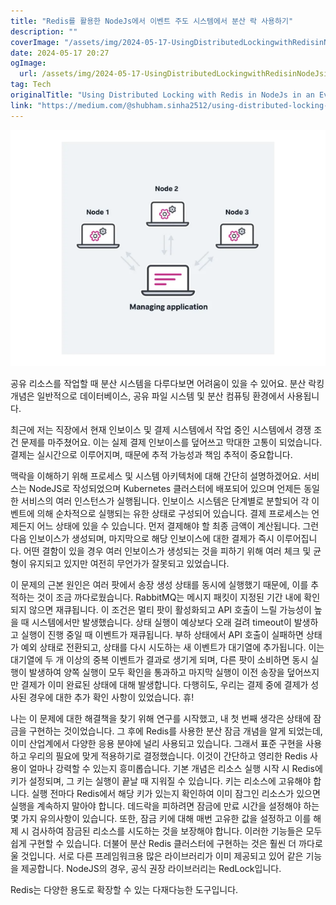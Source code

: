 ```yaml
---
title: "Redis를 활용한 NodeJs에서 이벤트 주도 시스템에서 분산 락 사용하기"
description: ""
coverImage: "/assets/img/2024-05-17-UsingDistributedLockingwithRedisinNodeJsinanEvent-DrivenSystem_0.png"
date: 2024-05-17 20:27
ogImage: 
  url: /assets/img/2024-05-17-UsingDistributedLockingwithRedisinNodeJsinanEvent-DrivenSystem_0.png
tag: Tech
originalTitle: "Using Distributed Locking with Redis in NodeJs in an Event-Driven System"
link: "https://medium.com/@shubham.sinha2512/using-distributed-locking-with-redis-in-nodejs-in-an-event-driven-system-26f8dd4fae50"
---
```



<img src="/assets/img/2024-05-17-UsingDistributedLockingwithRedisinNodeJsinanEvent-DrivenSystem_0.png" />

공유 리소스를 작업할 때 분산 시스템을 다루다보면 어려움이 있을 수 있어요. 분산 락킹 개념은 일반적으로 데이터베이스, 공유 파일 시스템 및 분산 컴퓨팅 환경에서 사용됩니다.

최근에 저는 직장에서 현재 인보이스 및 결제 시스템에서 작업 중인 시스템에서 경쟁 조건 문제를 마주쳤어요. 이는 실제 결제 인보이스를 덮어쓰고 막대한 고통이 되었습니다. 결제는 실시간으로 이루어지며, 때문에 추적 가능성과 책임 추적이 중요합니다.

맥락을 이해하기 위해 프로세스 및 시스템 아키텍처에 대해 간단히 설명하겠어요. 서비스는 NodeJS로 작성되었으며 Kubernetes 클러스터에 배포되어 있으며 언제든 동일한 서비스의 여러 인스턴스가 실행됩니다. 인보이스 시스템은 단계별로 분할되어 각 이벤트에 의해 순차적으로 실행되는 유한 상태로 구성되어 있습니다. 결제 프로세스는 언제든지 어느 상태에 있을 수 있습니다. 먼저 결제해야 할 최종 금액이 계산됩니다. 그런 다음 인보이스가 생성되며, 마지막으로 해당 인보이스에 대한 결제가 즉시 이루어집니다. 어떤 결함이 있을 경우 여러 인보이스가 생성되는 것을 피하기 위해 여러 체크 및 균형이 유지되고 있지만 여전히 무언가가 잘못되고 있었습니다.

<div class="content-ad"></div>

이 문제의 근본 원인은 여러 팟에서 송장 생성 상태를 동시에 실행했기 때문에, 이를 추적하는 것이 조금 까다로웠습니다. RabbitMQ는 메시지 패킷이 지정된 기간 내에 확인되지 않으면 재큐됩니다. 이 조건은 멀티 팟이 활성화되고 API 호출이 느릴 가능성이 높을 때 시스템에서만 발생했습니다. 상태 실행이 예상보다 오래 걸려 timeout이 발생하고 실행이 진행 중일 때 이벤트가 재큐됩니다. 부하 상태에서 API 호출이 실패하면 상태가 예외 상태로 전환되고, 상태를 다시 시도하는 새 이벤트가 대기열에 추가됩니다. 이는 대기열에 두 개 이상의 중복 이벤트가 결과로 생기게 되며, 다른 팟이 소비하면 동시 실행이 발생하여 양쪽 실행이 모두 확인을 통과하고 마지막 실행이 이전 송장을 덮어쓰지만 결제가 이미 완료된 상태에 대해 발생합니다. 다행히도, 우리는 결제 중에 결제가 성사된 경우에 대한 추가 확인 사항이 있었습니다. 휴!

나는 이 문제에 대한 해결책을 찾기 위해 연구를 시작했고, 내 첫 번째 생각은 상태에 잠금을 구현하는 것이었습니다. 그 후에 Redis를 사용한 분산 잠금 개념을 알게 되었는데, 이미 산업계에서 다양한 응용 분야에 널리 사용되고 있습니다. 그래서 표준 구현을 사용하고 우리의 필요에 맞게 적용하기로 결정했습니다. 이것이 간단하고 영리한 Redis 사용이 얼마나 강력할 수 있는지 흥미롭습니다. 기본 개념은 리소스 실행 시작 시 Redis에 키가 설정되며, 그 키는 실행이 끝날 때 지워질 수 있습니다. 키는 리소스에 고유해야 합니다. 실행 전마다 Redis에서 해당 키가 있는지 확인하여 이미 잠그인 리소스가 있으면 실행을 계속하지 말아야 합니다. 데드락을 피하려면 잠금에 만료 시간을 설정해야 하는 몇 가지 유의사항이 있습니다. 또한, 잠금 키에 대해 매번 고유한 값을 설정하고 이를 해제 시 검사하여 잠금된 리소스를 시도하는 것을 보장해야 합니다. 이러한 기능들은 모두 쉽게 구현할 수 있습니다. 더불어 분산 Redis 클러스터에 구현하는 것은 훨씬 더 까다로울 것입니다. 서로 다른 프레임워크용 많은 라이브러리가 이미 제공되고 있어 같은 기능을 제공합니다. NodeJS의 경우, 공식 권장 라이브러리는 RedLock입니다.

Redis는 다양한 용도로 확장할 수 있는 다재다능한 도구입니다.